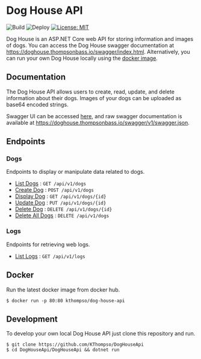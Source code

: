 # Dog House API
![Build](https://github.com/KThompso/DogHouseApi/workflows/Build/badge.svg?branch=master)
![Deploy](https://github.com/KThompso/DogHouseApi/workflows/Deploy/badge.svg?branch=master)
[![License: MIT](https://img.shields.io/badge/License-MIT-yellow.svg)](https://opensource.org/licenses/MIT)

Dog House is an ASP.NET Core web API for storing information and images of dogs.  You can access the Dog House swagger documentation at <https://doghouse.thompsonbass.io/swagger/index.html>.  Alternatively, you can run your own Dog House locally using the [docker image](#Docker).

## Documentation

The Dog House API allows users to create, read, update, and delete information about their dogs.  Images of your dogs can be uploaded as base64 encoded strings.

Swagger UI can be accessed [here][swagger-ui], and raw swagger documentation is available at <https://doghouse.thompsonbass.io/swagger/v1/swagger.json>.

## Endpoints

### Dogs

Endpoints to display or manipulate data related to dogs.

- [List Dogs](apidocs/api/v1/dogs/get.md) : `GET /api/v1/dogs`
- [Create Dog](apidocs/api/v1/dogs/post.md) : `POST /api/v1/dogs`
- [Display Dog](apidocs/api/v1/dogs/id/get.md) : `GET /api/v1/dogs/{id}`
- [Update Dog](apidocs/api/v1/dogs/id/put.md) : `PUT /api/v1/dogs/{id}`
- [Delete Dog](apidocs/api/v1/dogs/id/delete.md) : `DELETE /api/v1/dogs/{id}`
- [Delete All Dogs](apidocs/api/v1/dogs/delete.md) : `DELETE /api/v1/dogs`

### Logs

Endpoints for retrieving web logs.

- [List Logs](apidocs/api/v1/logs/get.md) : `GET /api/v1/logs`


## Docker

Run the latest docker image from docker hub.

```
$ docker run -p 80:80 kthompso/dog-house-api
```

## Development

To develop your own local Dog House API just clone this repository and run.

```
$ git clone https://github.com/KThompso/DogHouseApi
$ cd DogHouseApi/DogHouseApi && dotnet run
```

[dog-house-base]: https://doghouse.thompsonbass.io/api/v1/dogs
[swagger-ui]: https://doghouse.thompsonbass.io/swagger/index.html
[swagger-raw]: https://doghouse.thompsonbass.io/swagger/v1/swagger.json
